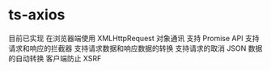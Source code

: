 # ts-axios

目前已实现
在浏览器端使用 XMLHttpRequest 对象通讯
支持 Promise API
支持请求和响应的拦截器
支持请求数据和响应数据的转换
支持请求的取消
JSON 数据的自动转换
客户端防止 XSRF

